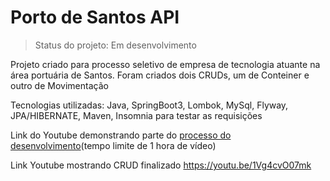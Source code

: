 # Porto de Santos API

> Status do projeto: Em desenvolvimento

Projeto criado para processo seletivo de empresa de tecnologia atuante na área portuária de Santos.
Foram criados dois CRUDs, um de Conteiner e outro de Movimentação

Tecnologias utilizadas:
Java,
SpringBoot3,
Lombok,
MySql, 
Flyway, 
JPA/HIBERNATE,
Maven,
Insomnia para testar as requisições

Link do Youtube demonstrando parte do [processo do desenvolvimento](https://youtu.be/4SXlMr3HTPM)(tempo limite de 1 hora de vídeo)

Link Youtube mostrando CRUD finalizado
https://youtu.be/1Vg4cvO07mk



